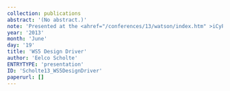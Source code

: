 ```yaml
---
collection: publications
abstract: '(No abstract.)'
note: 'Presented at the <ahref="/conferences/13/watson/index.htm" >iCyPhyJune 2013 F2F Mid Year Review, IBM YorktownHeights: June 18 &amp; 19, 2013</a>.'
year: '2013'
month: 'June'
day: '19'
title: 'WS5 Design Driver'
author: 'Eelco Scholte'
ENTRYTYPE: 'presentation'
ID: 'Scholte13_WS5DesignDriver'
paperurl: []
---
```

